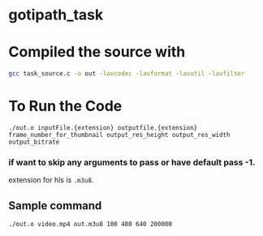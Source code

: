 # gotipath_task

# Compiled the source with
```bash
gcc task_source.c -o out -lavcodec -lavformat -lavutil -lavfilter
```

# To Run the Code

```
./out.o inputFile.{extension} outputfile.{extension} frame_number_for_thumbnail output_res_height output_res_width output_bitrate
```

### if want to skip any arguments to pass or have default pass -1.
extension for hls is `.m3u8`.

## Sample command
```
./out.o video.mp4 out.m3u8 100 480 640 200000
```
